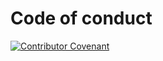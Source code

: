 # Code of conduct

[![Contributor Covenant](https://img.shields.io/badge/Contributor%20Covenant-2.1-4baaaa.svg)](https://github.com/track-asia-vn/maplibre/blob/main/CODE_OF_CONDUCT.md)

